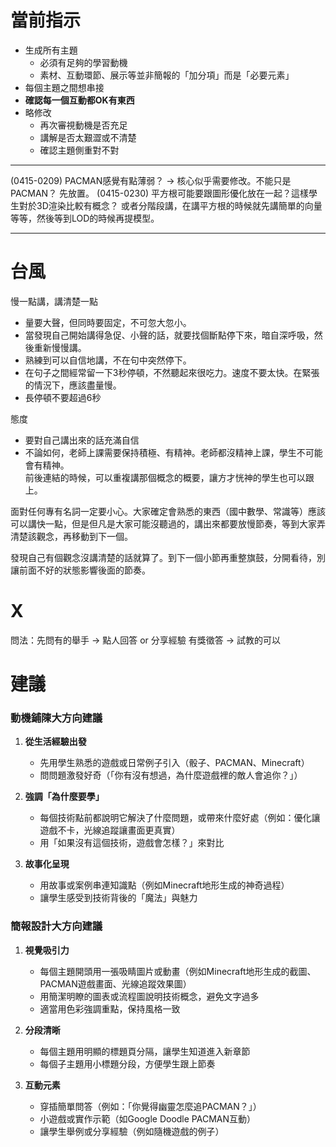 # 當前指示
- 生成所有主題
	- 必須有足夠的學習動機
	- 素材、互動環節、展示等並非簡報的「加分項」而是「必要元素」
- 每個主題之間想串接
- **確認每一個互動都OK有東西**
- 略修改
	- 再次審視動機是否充足
	- 講解是否太艱澀或不清楚
	- 確認主題側重對不對
 

--- 

(0415-0209)
PACMAN感覺有點薄弱？ -> 核心似乎需要修改。不能只是PACMAN？
先放置。
(0415-0230)
平方根可能要跟圖形優化放在一起？這樣學生對於3D渲染比較有概念？
或者分階段講，在講平方根的時候就先講簡單的向量等等，然後等到LOD的時候再提模型。

--- 

# 台風
慢一點講，講清楚一點
- 量要大聲，但同時要固定，不可忽大忽小。  
- 當發現自己開始講得急促、小聲的話，就要找個斷點停下來，暗自深呼吸，然後重新慢慢講。  
- 熟練到可以自信地講，不在句中突然停下。  
- 在句子之間經常留一下3秒停頓，不然聽起來很吃力。速度不要太快。在緊張的情況下，應該盡量慢。
- 長停頓不要超過6秒  

態度
- 要對自己講出來的話充滿自信
- 不論如何，老師上課需要保持積極、有精神。老師都沒精神上課，學生不可能會有精神。  
前後連結的時候，可以重複講那個概念的概要，讓方才恍神的學生也可以跟上。 

  
面對任何專有名詞一定要小心。大家確定會熟悉的東西（國中數學、常識等）應該可以講快一點，但是但凡是大家可能沒聽過的，講出來都要放慢節奏，等到大家弄清楚該觀念，再移動到下一個。  
  
發現自己有個觀念沒講清楚的話就算了。到下一個小節再重整旗鼓，分開看待，別讓前面不好的狀態影響後面的節奏。

# X
問法：先問有的舉手 -> 點人回答 or 分享經驗
有獎徵答 -> 試教的可以
# 建議
### 動機鋪陳大方向建議

1. **從生活經驗出發**
    
    - 先用學生熟悉的遊戲或日常例子引入（骰子、PACMAN、Minecraft）
    - 問問題激發好奇（「你有沒有想過，為什麼遊戲裡的敵人會追你？」）
2. **強調「為什麼要學」**
    
    - 每個技術點前都說明它解決了什麼問題，或帶來什麼好處（例如：優化讓遊戲不卡，光線追蹤讓畫面更真實）
    - 用「如果沒有這個技術，遊戲會怎樣？」來對比
3. **故事化呈現**
    
    - 用故事或案例串連知識點（例如Minecraft地形生成的神奇過程）
    - 讓學生感受到技術背後的「魔法」與魅力

### 簡報設計大方向建議

1. **視覺吸引力**
    
    - 每個主題開頭用一張吸睛圖片或動畫（例如Minecraft地形生成的截圖、PACMAN遊戲畫面、光線追蹤效果圖）
    - 用簡潔明瞭的圖表或流程圖說明技術概念，避免文字過多
    - 適當用色彩強調重點，保持風格一致
2. **分段清晰**
    
    - 每個主題用明顯的標題頁分隔，讓學生知道進入新章節
    - 每個子主題用小標題分段，方便學生跟上節奏
3. **互動元素**
    
    - 穿插簡單問答（例如：「你覺得幽靈怎麼追PACMAN？」）
    - 小遊戲或實作示範（如Google Doodle PACMAN互動）
    - 讓學生舉例或分享經驗（例如隨機遊戲的例子）